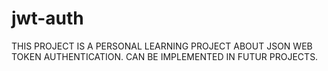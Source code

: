 # jwt-auth
THIS PROJECT IS A PERSONAL LEARNING PROJECT ABOUT JSON WEB TOKEN AUTHENTICATION.
CAN BE IMPLEMENTED IN FUTUR PROJECTS.
